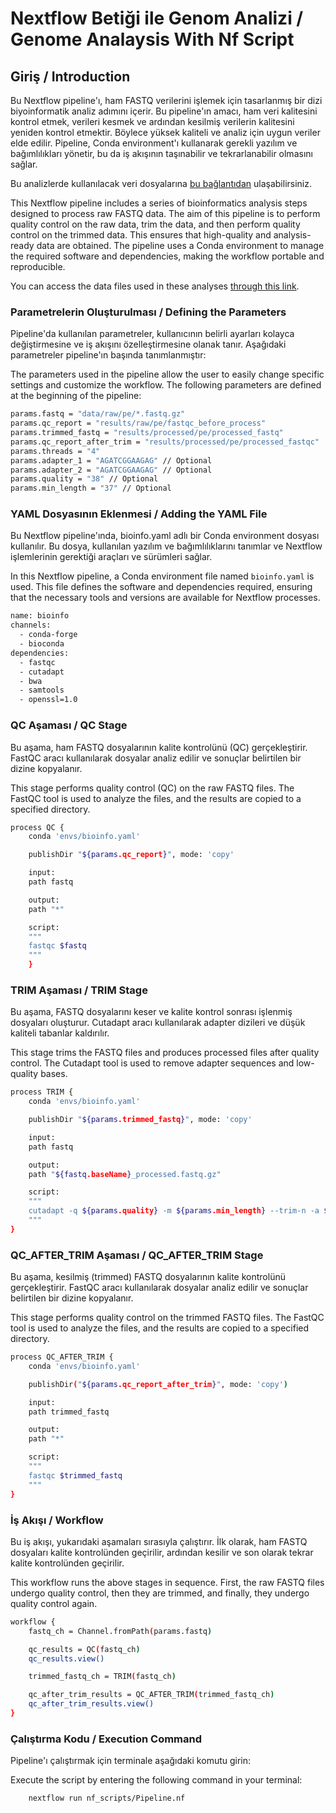 
# Nextflow Betiği ile Genom Analizi / Genome Analaysis With Nf Script

## Giriş / Introduction

Bu Nextflow pipeline'ı, ham FASTQ verilerini işlemek için tasarlanmış bir dizi biyoinformatik analiz adımını içerir. Bu pipeline'ın amacı, ham veri kalitesini kontrol etmek, verileri kesmek ve ardından kesilmiş verilerin kalitesini yeniden kontrol etmektir. Böylece yüksek kaliteli ve analiz için uygun veriler elde edilir. Pipeline, Conda environment'ı kullanarak gerekli yazılım ve bağımlılıkları yönetir, bu da iş akışının taşınabilir ve tekrarlanabilir olmasını sağlar.

Bu analizlerde kullanılacak veri dosyalarına [bu bağlantıdan](https://drive.google.com/drive/folders/1nVZoJBbzGHKM0azNMPNGla_-A1h68H6Q?usp=drive_link) ulaşabilirsiniz.

This Nextflow pipeline includes a series of bioinformatics analysis steps designed to process raw FASTQ data. The aim of this pipeline is to perform quality control on the raw data, trim the data, and then perform quality control on the trimmed data. This ensures that high-quality and analysis-ready data are obtained. The pipeline uses a Conda environment to manage the required software and dependencies, making the workflow portable and reproducible.

You can access the data files used in these analyses [through this link](https://drive.google.com/drive/folders/1nVZoJBbzGHKM0azNMPNGla_-A1h68H6Q?usp=drive_link).

### Parametrelerin Oluşturulması / Defining the Parameters

Pipeline'da kullanılan parametreler, kullanıcının belirli ayarları kolayca değiştirmesine ve iş akışını özelleştirmesine olanak tanır. Aşağıdaki parametreler pipeline'ın başında tanımlanmıştır:

The parameters used in the pipeline allow the user to easily change specific settings and customize the workflow. The following parameters are defined at the beginning of the pipeline:

```bash
params.fastq = "data/raw/pe/*.fastq.gz"
params.qc_report = "results/raw/pe/fastqc_before_process"
params.trimmed_fastq = "results/processed/pe/processed_fastq"
params.qc_report_after_trim = "results/processed/pe/processed_fastqc"
params.threads = "4"
params.adapter_1 = "AGATCGGAAGAG" // Optional
params.adapter_2 = "AGATCGGAAGAG" // Optional
params.quality = "38" // Optional
params.min_length = "37" // Optional
```

### YAML Dosyasının Eklenmesi / Adding the YAML File

Bu Nextflow pipeline'ında, bioinfo.yaml adlı bir Conda environment dosyası kullanılır. Bu dosya, kullanılan yazılım ve bağımlılıklarını tanımlar ve Nextflow işlemlerinin gerektiği araçları ve sürümleri sağlar.

In this Nextflow pipeline, a Conda environment file named `bioinfo.yaml` is used. This file defines the software and dependencies required, ensuring that the necessary tools and versions are available for Nextflow processes.

```bash
name: bioinfo
channels:
  - conda-forge
  - bioconda
dependencies:
  - fastqc
  - cutadapt
  - bwa
  - samtools
  - openssl=1.0
```

### QC Aşaması / QC Stage

Bu aşama, ham FASTQ dosyalarının kalite kontrolünü (QC) gerçekleştirir. FastQC aracı kullanılarak dosyalar analiz edilir ve sonuçlar belirtilen bir dizine kopyalanır.

This stage performs quality control (QC) on the raw FASTQ files. The FastQC tool is used to analyze the files, and the results are copied to a specified directory.

```bash
process QC {
    conda 'envs/bioinfo.yaml'

    publishDir "${params.qc_report}", mode: 'copy'

    input:
    path fastq

    output:
    path "*"

    script:
    """
    fastqc $fastq
    """
    }
```

### TRIM Aşaması / TRIM Stage

Bu aşama, FASTQ dosyalarını keser ve kalite kontrol sonrası işlenmiş dosyaları oluşturur. Cutadapt aracı kullanılarak adapter dizileri ve düşük kaliteli tabanlar kaldırılır.

This stage trims the FASTQ files and produces processed files after quality control. The Cutadapt tool is used to remove adapter sequences and low-quality bases.

```bash
process TRIM {
    conda 'envs/bioinfo.yaml'

    publishDir "${params.trimmed_fastq}", mode: 'copy'

    input:
    path fastq

    output:
    path "${fastq.baseName}_processed.fastq.gz"

    script:
    """
    cutadapt -q ${params.quality} -m ${params.min_length} --trim-n -a ${params.adapter_1} -a ${params.adapter_2} -j ${params.threads} -o ${fastq.baseName}_processed.fastq.gz $fastq
    """
}
```

### QC_AFTER_TRIM Aşaması / QC_AFTER_TRIM Stage

Bu aşama, kesilmiş (trimmed) FASTQ dosyalarının kalite kontrolünü gerçekleştirir. FastQC aracı kullanılarak dosyalar analiz edilir ve sonuçlar belirtilen bir dizine kopyalanır.

This stage performs quality control on the trimmed FASTQ files. The FastQC tool is used to analyze the files, and the results are copied to a specified directory.

```bash
process QC_AFTER_TRIM {
    conda 'envs/bioinfo.yaml'

    publishDir("${params.qc_report_after_trim}", mode: 'copy')

    input:
    path trimmed_fastq

    output:
    path "*"

    script:
    """
    fastqc $trimmed_fastq
    """
}
```

### İş Akışı / Workflow

Bu iş akışı, yukarıdaki aşamaları sırasıyla çalıştırır. İlk olarak, ham FASTQ dosyaları kalite kontrolünden geçirilir, ardından kesilir ve son olarak tekrar kalite kontrolünden geçirilir.

This workflow runs the above stages in sequence. First, the raw FASTQ files undergo quality control, then they are trimmed, and finally, they undergo quality control again.

```bash
workflow {
    fastq_ch = Channel.fromPath(params.fastq)

    qc_results = QC(fastq_ch)
    qc_results.view()

    trimmed_fastq_ch = TRIM(fastq_ch)

    qc_after_trim_results = QC_AFTER_TRIM(trimmed_fastq_ch)
    qc_after_trim_results.view()
}
```

### Çalıştırma Kodu / Execution Command

Pipeline'ı çalıştırmak için terminale aşağıdaki komutu girin:

Execute the script by entering the following command in your terminal:

```bash
    nextflow run nf_scripts/Pipeline.nf
```
